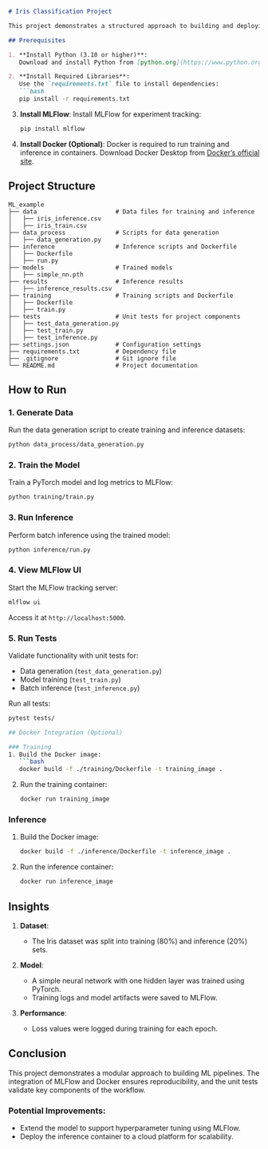 

```markdown
# Iris Classification Project

This project demonstrates a structured approach to building and deploying a machine learning pipeline for classifying Iris flowers using PyTorch. It includes scripts for data generation, model training, and batch inference.

## Prerequisites

1. **Install Python (3.10 or higher)**:
   Download and install Python from [python.org](https://www.python.org/).

2. **Install Required Libraries**:
   Use the `requirements.txt` file to install dependencies:
   ```bash
   pip install -r requirements.txt
   ```

3. **Install MLFlow**:
   Install MLFlow for experiment tracking:
   ```bash
   pip install mlflow
   ```

4. **Install Docker (Optional)**:
   Docker is required to run training and inference in containers. Download Docker Desktop from [Docker’s official site](https://www.docker.com/products/docker-desktop).

## Project Structure

```
ML_example
├── data                      # Data files for training and inference
│   ├── iris_inference.csv
│   ├── iris_train.csv
├── data_process              # Scripts for data generation
│   ├── data_generation.py
├── inference                 # Inference scripts and Dockerfile
│   ├── Dockerfile
│   ├── run.py
├── models                    # Trained models
│   ├── simple_nn.pth
├── results                   # Inference results
│   ├── inference_results.csv
├── training                  # Training scripts and Dockerfile
│   ├── Dockerfile
│   ├── train.py
├── tests                     # Unit tests for project components
│   ├── test_data_generation.py
│   ├── test_train.py
│   ├── test_inference.py
├── settings.json             # Configuration settings
├── requirements.txt          # Dependency file
├── .gitignore                # Git ignore file
└── README.md                 # Project documentation
```

## How to Run

### 1. Generate Data
Run the data generation script to create training and inference datasets:
```bash
python data_process/data_generation.py
```

### 2. Train the Model
Train a PyTorch model and log metrics to MLFlow:
```bash
python training/train.py
```

### 3. Run Inference
Perform batch inference using the trained model:
```bash
python inference/run.py
```

### 4. View MLFlow UI
Start the MLFlow tracking server:
```bash
mlflow ui
```
Access it at `http://localhost:5000`.

### 5. Run Tests
Validate functionality with unit tests for:
- Data generation (`test_data_generation.py`)
- Model training (`test_train.py`)
- Batch inference (`test_inference.py`)

Run all tests:
```bash
pytest tests/

## Docker Integration (Optional)

### Training
1. Build the Docker image:
   ```bash
   docker build -f ./training/Dockerfile -t training_image .
   ```

2. Run the training container:
   ```bash
   docker run training_image
   ```

### Inference
1. Build the Docker image:
   ```bash
   docker build -f ./inference/Dockerfile -t inference_image .
   ```

2. Run the inference container:
   ```bash
   docker run inference_image
   ```

## Insights
1. **Dataset**:
   - The Iris dataset was split into training (80%) and inference (20%) sets.

2. **Model**:
   - A simple neural network with one hidden layer was trained using PyTorch.
   - Training logs and model artifacts were saved to MLFlow.

3. **Performance**:
   - Loss values were logged during training for each epoch.

## Conclusion
This project demonstrates a modular approach to building ML pipelines. The integration of MLFlow and Docker ensures reproducibility, and the unit tests validate key components of the workflow.

### Potential Improvements:
- Extend the model to support hyperparameter tuning using MLFlow.
- Deploy the inference container to a cloud platform for scalability.

